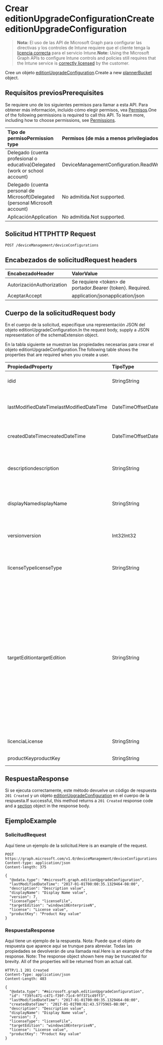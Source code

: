 # <a name="create-editionupgradeconfiguration"></a><span data-ttu-id="be245-101">Crear editionUpgradeConfiguration</span><span class="sxs-lookup"><span data-stu-id="be245-101">Create editionUpgradeConfiguration</span></span>

> <span data-ttu-id="be245-102">**Nota:** El uso de las API de Microsoft Graph para configurar las directivas y los controles de Intune requiere que el cliente tenga la [licencia correcta](https://go.microsoft.com/fwlink/?linkid=839381) para el servicio Intune.</span><span class="sxs-lookup"><span data-stu-id="be245-102">**Note:** Using the Microsoft Graph APIs to configure Intune controls and policies still requires that the Intune service is [correctly licensed](https://go.microsoft.com/fwlink/?linkid=839381) by the customer.</span></span>

<span data-ttu-id="be245-103">Cree un objeto [editionUpgradeConfiguration](../resources/intune_deviceconfig_editionupgradeconfiguration.md).</span><span class="sxs-lookup"><span data-stu-id="be245-103">Create a new [plannerBucket](../resources/intune_deviceconfig_editionupgradeconfiguration.md) object.</span></span>
## <a name="prerequisites"></a><span data-ttu-id="be245-104">Requisitos previos</span><span class="sxs-lookup"><span data-stu-id="be245-104">Prerequisites</span></span>
<span data-ttu-id="be245-p101">Se requiere uno de los siguientes permisos para llamar a esta API. Para obtener más información, incluido cómo elegir permisos, vea [Permisos](../../../concepts/permissions_reference.md).</span><span class="sxs-lookup"><span data-stu-id="be245-p101">One of the following permissions is required to call this API. To learn more, including how to choose permissions, see [Permissions](../../../concepts/permissions_reference.md).</span></span>

|<span data-ttu-id="be245-107">Tipo de permiso</span><span class="sxs-lookup"><span data-stu-id="be245-107">Permission type</span></span>|<span data-ttu-id="be245-108">Permisos (de más a menos privilegiados)</span><span class="sxs-lookup"><span data-stu-id="be245-108">Permissions (from least to most privileged)</span></span>|
|:---|:---|
|<span data-ttu-id="be245-109">Delegado (cuenta profesional o educativa)</span><span class="sxs-lookup"><span data-stu-id="be245-109">Delegated (work or school account)</span></span>|<span data-ttu-id="be245-110">DeviceManagementConfiguration.ReadWrite.All</span><span class="sxs-lookup"><span data-stu-id="be245-110">DeviceManagementConfiguration.ReadWrite.All</span></span>|
|<span data-ttu-id="be245-111">Delegado (cuenta personal de Microsoft)</span><span class="sxs-lookup"><span data-stu-id="be245-111">Delegated (personal Microsoft account)</span></span>|<span data-ttu-id="be245-112">No admitida.</span><span class="sxs-lookup"><span data-stu-id="be245-112">Not supported.</span></span>|
|<span data-ttu-id="be245-113">Aplicación</span><span class="sxs-lookup"><span data-stu-id="be245-113">Application</span></span>|<span data-ttu-id="be245-114">No admitida.</span><span class="sxs-lookup"><span data-stu-id="be245-114">Not supported.</span></span>|

## <a name="http-request"></a><span data-ttu-id="be245-115">Solicitud HTTP</span><span class="sxs-lookup"><span data-stu-id="be245-115">HTTP Request</span></span>
<!-- {
  "blockType": "ignored"
}
-->
``` http
POST /deviceManagement/deviceConfigurations
```

## <a name="request-headers"></a><span data-ttu-id="be245-116">Encabezados de solicitud</span><span class="sxs-lookup"><span data-stu-id="be245-116">Request headers</span></span>
|<span data-ttu-id="be245-117">Encabezado</span><span class="sxs-lookup"><span data-stu-id="be245-117">Header</span></span>|<span data-ttu-id="be245-118">Valor</span><span class="sxs-lookup"><span data-stu-id="be245-118">Value</span></span>|
|:---|:---|
|<span data-ttu-id="be245-119">Autorización</span><span class="sxs-lookup"><span data-stu-id="be245-119">Authorization</span></span>|<span data-ttu-id="be245-120">Se requiere &lt;token&gt; de portador.</span><span class="sxs-lookup"><span data-stu-id="be245-120">Bearer {token}. Required.</span></span>|
|<span data-ttu-id="be245-121">Aceptar</span><span class="sxs-lookup"><span data-stu-id="be245-121">Accept</span></span>|<span data-ttu-id="be245-122">application/json</span><span class="sxs-lookup"><span data-stu-id="be245-122">application/json</span></span>|

## <a name="request-body"></a><span data-ttu-id="be245-123">Cuerpo de la solicitud</span><span class="sxs-lookup"><span data-stu-id="be245-123">Request body</span></span>
<span data-ttu-id="be245-124">En el cuerpo de la solicitud, especifique una representación JSON del objeto editionUpgradeConfiguration.</span><span class="sxs-lookup"><span data-stu-id="be245-124">In the request body, supply a JSON representation of the schemaExtension object.</span></span>

<span data-ttu-id="be245-125">En la tabla siguiente se muestran las propiedades necesarias para crear el objeto editionUpgradeConfiguration.</span><span class="sxs-lookup"><span data-stu-id="be245-125">The following table shows the properties that are required when you create a user.</span></span>

|<span data-ttu-id="be245-126">Propiedad</span><span class="sxs-lookup"><span data-stu-id="be245-126">Property</span></span>|<span data-ttu-id="be245-127">Tipo</span><span class="sxs-lookup"><span data-stu-id="be245-127">Type</span></span>|<span data-ttu-id="be245-128">Descripción</span><span class="sxs-lookup"><span data-stu-id="be245-128">Description</span></span>|
|:---|:---|:---|
|<span data-ttu-id="be245-129">id</span><span class="sxs-lookup"><span data-stu-id="be245-129">id</span></span>|<span data-ttu-id="be245-130">String</span><span class="sxs-lookup"><span data-stu-id="be245-130">String</span></span>|<span data-ttu-id="be245-131">Clave de la entidad.</span><span class="sxs-lookup"><span data-stu-id="be245-131">Key of the setting.</span></span> <span data-ttu-id="be245-132">Heredado de [deviceConfiguration](../resources/intune_deviceconfig_deviceconfiguration.md)</span><span class="sxs-lookup"><span data-stu-id="be245-132">Inherited from [deviceConfiguration](../resources/intune_deviceconfig_deviceconfiguration.md)</span></span>|
|<span data-ttu-id="be245-133">lastModifiedDateTime</span><span class="sxs-lookup"><span data-stu-id="be245-133">lastModifiedDateTime</span></span>|<span data-ttu-id="be245-134">DateTimeOffset</span><span class="sxs-lookup"><span data-stu-id="be245-134">DateTimeOffset</span></span>|<span data-ttu-id="be245-135">Fecha y hora en la que se modificó el objeto por última vez.</span><span class="sxs-lookup"><span data-stu-id="be245-135">Indicates the date the object was last modified.</span></span> <span data-ttu-id="be245-136">Heredado de [deviceConfiguration](../resources/intune_deviceconfig_deviceconfiguration.md)</span><span class="sxs-lookup"><span data-stu-id="be245-136">Inherited from [deviceConfiguration](../resources/intune_deviceconfig_deviceconfiguration.md)</span></span>|
|<span data-ttu-id="be245-137">createdDateTime</span><span class="sxs-lookup"><span data-stu-id="be245-137">createdDateTime</span></span>|<span data-ttu-id="be245-138">DateTimeOffset</span><span class="sxs-lookup"><span data-stu-id="be245-138">DateTimeOffset</span></span>|<span data-ttu-id="be245-139">Fecha y hora en la que se creó el objeto.</span><span class="sxs-lookup"><span data-stu-id="be245-139">DateTime the object was created.</span></span> <span data-ttu-id="be245-140">Heredado de [deviceConfiguration](../resources/intune_deviceconfig_deviceconfiguration.md)</span><span class="sxs-lookup"><span data-stu-id="be245-140">Inherited from [deviceConfiguration](../resources/intune_deviceconfig_deviceconfiguration.md)</span></span>|
|<span data-ttu-id="be245-141">description</span><span class="sxs-lookup"><span data-stu-id="be245-141">description</span></span>|<span data-ttu-id="be245-142">String</span><span class="sxs-lookup"><span data-stu-id="be245-142">String</span></span>|<span data-ttu-id="be245-143">Descripción proporcionada por el administrador de la configuración del dispositivo.</span><span class="sxs-lookup"><span data-stu-id="be245-143">Admin provided description of the Device Configuration.</span></span> <span data-ttu-id="be245-144">Heredado de [deviceConfiguration](../resources/intune_deviceconfig_deviceconfiguration.md)</span><span class="sxs-lookup"><span data-stu-id="be245-144">Inherited from [deviceConfiguration](../resources/intune_deviceconfig_deviceconfiguration.md)</span></span>|
|<span data-ttu-id="be245-145">displayName</span><span class="sxs-lookup"><span data-stu-id="be245-145">displayName</span></span>|<span data-ttu-id="be245-146">String</span><span class="sxs-lookup"><span data-stu-id="be245-146">String</span></span>|<span data-ttu-id="be245-147">Nombre proporcionado por el administrador de la configuración del dispositivo.</span><span class="sxs-lookup"><span data-stu-id="be245-147">Admin provided name of the device configuration.</span></span> <span data-ttu-id="be245-148">Heredado de [deviceConfiguration](../resources/intune_deviceconfig_deviceconfiguration.md)</span><span class="sxs-lookup"><span data-stu-id="be245-148">Inherited from [deviceConfiguration](../resources/intune_deviceconfig_deviceconfiguration.md)</span></span>|
|<span data-ttu-id="be245-149">version</span><span class="sxs-lookup"><span data-stu-id="be245-149">version</span></span>|<span data-ttu-id="be245-150">Int32</span><span class="sxs-lookup"><span data-stu-id="be245-150">Int32</span></span>|<span data-ttu-id="be245-151">Versión de la configuración del dispositivo.</span><span class="sxs-lookup"><span data-stu-id="be245-151">Version of the device configuration.</span></span> <span data-ttu-id="be245-152">Heredado de [deviceConfiguration](../resources/intune_deviceconfig_deviceconfiguration.md)</span><span class="sxs-lookup"><span data-stu-id="be245-152">Inherited from [deviceConfiguration](../resources/intune_deviceconfig_deviceconfiguration.md)</span></span>|
|<span data-ttu-id="be245-153">licenseType</span><span class="sxs-lookup"><span data-stu-id="be245-153">licenseType</span></span>|<span data-ttu-id="be245-154">String</span><span class="sxs-lookup"><span data-stu-id="be245-154">String</span></span>|<span data-ttu-id="be245-155">Tipo de licencia de actualización de edición.</span><span class="sxs-lookup"><span data-stu-id="be245-155">Edition Upgrade License Type.</span></span> <span data-ttu-id="be245-156">Los valores posibles son: `productKey` y `licenseFile`.</span><span class="sxs-lookup"><span data-stu-id="be245-156">Possible values are: `productKey`, `licenseFile`.</span></span>|
|<span data-ttu-id="be245-157">targetEdition</span><span class="sxs-lookup"><span data-stu-id="be245-157">targetEdition</span></span>|<span data-ttu-id="be245-158">String</span><span class="sxs-lookup"><span data-stu-id="be245-158">String</span></span>|<span data-ttu-id="be245-159">Edición de destino de la actualización de edición.</span><span class="sxs-lookup"><span data-stu-id="be245-159">Edition Upgrade Target Edition.</span></span> <span data-ttu-id="be245-160">Los valores posibles son: `windows10Enterprise`, `windows10EnterpriseN`, `windows10Education`, `windows10EducationN`, `windows10MobileEnterprise`, `windows10HolographicEnterprise`, `windows10Professional`, `windows10ProfessionalN`, `windows10ProfessionalEducation`, `windows10ProfessionalEducationN`, `windows10ProfessionalWorkstation` y `windows10ProfessionalWorkstationN`.</span><span class="sxs-lookup"><span data-stu-id="be245-160">Possible values are: `windows10Enterprise`, `windows10EnterpriseN`, `windows10Education`, `windows10EducationN`, `windows10MobileEnterprise`, `windows10HolographicEnterprise`, `windows10Professional`, `windows10ProfessionalN`, `windows10ProfessionalEducation`, `windows10ProfessionalEducationN`, `windows10ProfessionalWorkstation`, `windows10ProfessionalWorkstationN`.</span></span>|
|<span data-ttu-id="be245-161">licencia</span><span class="sxs-lookup"><span data-stu-id="be245-161">License</span></span>|<span data-ttu-id="be245-162">String</span><span class="sxs-lookup"><span data-stu-id="be245-162">String</span></span>|<span data-ttu-id="be245-163">Contenido de archivo de actualización de edición.</span><span class="sxs-lookup"><span data-stu-id="be245-163">Edition Upgrade License File Content.</span></span>|
|<span data-ttu-id="be245-164">productKey</span><span class="sxs-lookup"><span data-stu-id="be245-164">productKey</span></span>|<span data-ttu-id="be245-165">String</span><span class="sxs-lookup"><span data-stu-id="be245-165">String</span></span>|<span data-ttu-id="be245-166">Clave de producto de actualización de edición.</span><span class="sxs-lookup"><span data-stu-id="be245-166">Edition Upgrade Product Key.</span></span>|



## <a name="response"></a><span data-ttu-id="be245-167">Respuesta</span><span class="sxs-lookup"><span data-stu-id="be245-167">Response</span></span>
<span data-ttu-id="be245-168">Si se ejecuta correctamente, este método devuelve un código de respuesta `201 Created` y un objeto [editionUpgradeConfiguration](../resources/intune_deviceconfig_editionupgradeconfiguration.md) en el cuerpo de la respuesta.</span><span class="sxs-lookup"><span data-stu-id="be245-168">If successful, this method returns a `201 Created` response code and a [section](../resources/intune_deviceconfig_editionupgradeconfiguration.md) object in the response body.</span></span>

## <a name="example"></a><span data-ttu-id="be245-169">Ejemplo</span><span class="sxs-lookup"><span data-stu-id="be245-169">Example</span></span>
### <a name="request"></a><span data-ttu-id="be245-170">Solicitud</span><span class="sxs-lookup"><span data-stu-id="be245-170">Request</span></span>
<span data-ttu-id="be245-171">Aquí tiene un ejemplo de la solicitud.</span><span class="sxs-lookup"><span data-stu-id="be245-171">Here is an example of the request.</span></span>
``` http
POST https://graph.microsoft.com/v1.0/deviceManagement/deviceConfigurations
Content-type: application/json
Content-length: 375

{
  "@odata.type": "#microsoft.graph.editionUpgradeConfiguration",
  "lastModifiedDateTime": "2017-01-01T00:00:35.1329464-08:00",
  "description": "Description value",
  "displayName": "Display Name value",
  "version": 7,
  "licenseType": "licenseFile",
  "targetEdition": "windows10EnterpriseN",
  "license": "License value",
  "productKey": "Product Key value"
}
```

### <a name="response"></a><span data-ttu-id="be245-172">Respuesta</span><span class="sxs-lookup"><span data-stu-id="be245-172">Response</span></span>
<span data-ttu-id="be245-p110">Aquí tiene un ejemplo de la respuesta. Nota: Puede que el objeto de respuesta que aparece aquí se trunque para abreviar. Todas las propiedades se devolverán de una llamada real.</span><span class="sxs-lookup"><span data-stu-id="be245-p110">Here is an example of the response. Note: The response object shown here may be truncated for brevity. All of the properties will be returned from an actual call.</span></span>
``` http
HTTP/1.1 201 Created
Content-Type: application/json
Content-Length: 483

{
  "@odata.type": "#microsoft.graph.editionUpgradeConfiguration",
  "id": "f39fc471-c471-f39f-71c4-9ff371c49ff3",
  "lastModifiedDateTime": "2017-01-01T00:00:35.1329464-08:00",
  "createdDateTime": "2017-01-01T00:02:43.5775965-08:00",
  "description": "Description value",
  "displayName": "Display Name value",
  "version": 7,
  "licenseType": "licenseFile",
  "targetEdition": "windows10EnterpriseN",
  "license": "License value",
  "productKey": "Product Key value"
}
```



